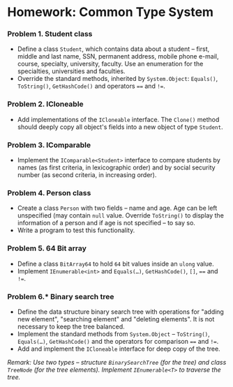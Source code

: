 Homework: Common Type System
============================

### Problem 1. Student class
*	Define a class `Student`, which contains data about a student – first, middle and last name, SSN, permanent address, mobile phone e-mail, course, specialty, university, faculty. Use an enumeration for the specialties, universities and faculties.
*	Override the standard methods, inherited by `System.Object`: `Equals()`, `ToString()`, `GetHashCode()` and operators `==` and `!=`.

### Problem 2. ICloneable
*	Add implementations of the `ICloneable` interface. The `Clone()` method should deeply copy all object's fields into a new object of type `Student`.

### Problem 3. IComparable
*	Implement the `IComparable<Student>` interface to compare students by names (as first criteria, in lexicographic order) and by social security number (as second criteria, in increasing order).

### Problem 4. Person class
*	Create a class `Person` with two fields – name and age. Age can be left unspecified (may contain `null` value. Override `ToString()` to display the information of a person and if age is not specified – to say so.
*	Write a program to test this functionality.

### Problem 5. 64 Bit array
*	Define a class `BitArray64` to hold `64` bit values inside an `ulong` value.
*	Implement `IEnumerable<int>` and `Equals(…)`, `GetHashCode()`, `[]`, `==` and `!=`.

### Problem 6.* Binary search tree
*	Define the data structure binary search tree with operations for "adding new element", "searching element" and "deleting elements". It is not necessary to keep the tree balanced.
*	Implement the standard methods from `System.Object` – `ToString()`, `Equals(…)`, `GetHashCode()` and the operators for comparison `==` and `!=`.
*	Add and implement the `ICloneable` interface for deep copy of the tree.

_Remark: Use two types – structure `BinarySearchTree` (for the tree) and class `TreeNode` (for the tree elements). Implement `IEnumerable<T>` to traverse the tree._

